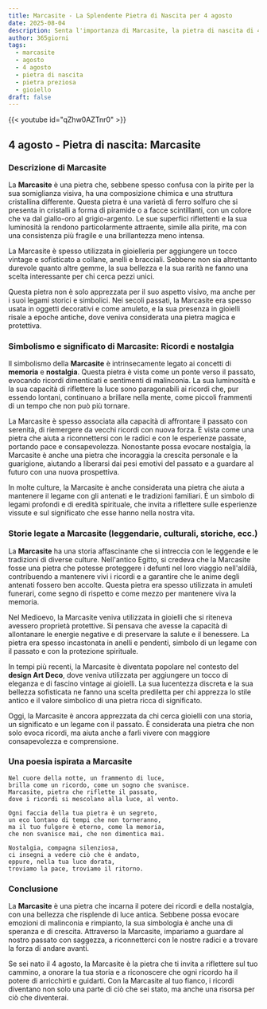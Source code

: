 ```yaml
---
title: Marcasite - La Splendente Pietra di Nascita per 4 agosto
date: 2025-08-04
description: Senta l'importanza di Marcasite, la pietra di nascita di 4 agosto che simboleggia Ricordi e nostalgia. Lasci che la sua bellezza e il suo significato illuminino la sua giornata.
author: 365giorni
tags:
  - marcasite
  - agosto
  - 4 agosto
  - pietra di nascita
  - pietra preziosa
  - gioiello
draft: false
---
```


{{< youtube id="qZhw0AZTnr0" >}}

## 4 agosto - Pietra di nascita: Marcasite

### Descrizione di Marcasite

La **Marcasite** è una pietra che, sebbene spesso confusa con la pirite per la sua somiglianza visiva, ha una composizione chimica e una struttura cristallina differente. Questa pietra è una varietà di ferro solfuro che si presenta in cristalli a forma di piramide o a facce scintillanti, con un colore che va dal giallo-oro al grigio-argento. Le sue superfici riflettenti e la sua luminosità la rendono particolarmente attraente, simile alla pirite, ma con una consistenza più fragile e una brillantezza meno intensa.

La Marcasite è spesso utilizzata in gioielleria per aggiungere un tocco vintage e sofisticato a collane, anelli e bracciali. Sebbene non sia altrettanto durevole quanto altre gemme, la sua bellezza e la sua rarità ne fanno una scelta interessante per chi cerca pezzi unici.

Questa pietra non è solo apprezzata per il suo aspetto visivo, ma anche per i suoi legami storici e simbolici. Nei secoli passati, la Marcasite era spesso usata in oggetti decorativi e come amuleto, e la sua presenza in gioielli risale a epoche antiche, dove veniva considerata una pietra magica e protettiva.

### Simbolismo e significato di Marcasite: Ricordi e nostalgia

Il simbolismo della **Marcasite** è intrinsecamente legato ai concetti di **memoria** e **nostalgia**. Questa pietra è vista come un ponte verso il passato, evocando ricordi dimenticati e sentimenti di malinconia. La sua luminosità e la sua capacità di riflettere la luce sono paragonabili ai ricordi che, pur essendo lontani, continuano a brillare nella mente, come piccoli frammenti di un tempo che non può più tornare.

La Marcasite è spesso associata alla capacità di affrontare il passato con serenità, di riemergere da vecchi ricordi con nuova forza. È vista come una pietra che aiuta a riconnettersi con le radici e con le esperienze passate, portando pace e consapevolezza. Nonostante possa evocare nostalgia, la Marcasite è anche una pietra che incoraggia la crescita personale e la guarigione, aiutando a liberarsi dai pesi emotivi del passato e a guardare al futuro con una nuova prospettiva.

In molte culture, la Marcasite è anche considerata una pietra che aiuta a mantenere il legame con gli antenati e le tradizioni familiari. È un simbolo di legami profondi e di eredità spirituale, che invita a riflettere sulle esperienze vissute e sul significato che esse hanno nella nostra vita.

### Storie legate a Marcasite (leggendarie, culturali, storiche, ecc.)

La **Marcasite** ha una storia affascinante che si intreccia con le leggende e le tradizioni di diverse culture. Nell'antico Egitto, si credeva che la Marcasite fosse una pietra che potesse proteggere i defunti nel loro viaggio nell'aldilà, contribuendo a mantenere vivi i ricordi e a garantire che le anime degli antenati fossero ben accolte. Questa pietra era spesso utilizzata in amuleti funerari, come segno di rispetto e come mezzo per mantenere viva la memoria.

Nel Medioevo, la Marcasite veniva utilizzata in gioielli che si riteneva avessero proprietà protettive. Si pensava che avesse la capacità di allontanare le energie negative e di preservare la salute e il benessere. La pietra era spesso incastonata in anelli e pendenti, simbolo di un legame con il passato e con la protezione spirituale.

In tempi più recenti, la Marcasite è diventata popolare nel contesto del **design Art Deco**, dove veniva utilizzata per aggiungere un tocco di eleganza e di fascino vintage ai gioielli. La sua lucentezza discreta e la sua bellezza sofisticata ne fanno una scelta prediletta per chi apprezza lo stile antico e il valore simbolico di una pietra ricca di significato.

Oggi, la Marcasite è ancora apprezzata da chi cerca gioielli con una storia, un significato e un legame con il passato. È considerata una pietra che non solo evoca ricordi, ma aiuta anche a farli vivere con maggiore consapevolezza e comprensione.

### Una poesia ispirata a Marcasite

```
Nel cuore della notte, un frammento di luce,  
brilla come un ricordo, come un sogno che svanisce.  
Marcasite, pietra che riflette il passato,  
dove i ricordi si mescolano alla luce, al vento.

Ogni faccia della tua pietra è un segreto,  
un eco lontano di tempi che non torneranno,  
ma il tuo fulgore è eterno, come la memoria,  
che non svanisce mai, che non dimentica mai.

Nostalgia, compagna silenziosa,  
ci insegni a vedere ciò che è andato,  
eppure, nella tua luce dorata,  
troviamo la pace, troviamo il ritorno.
```

### Conclusione

La **Marcasite** è una pietra che incarna il potere dei ricordi e della nostalgia, con una bellezza che risplende di luce antica. Sebbene possa evocare emozioni di malinconia e rimpianto, la sua simbologia è anche una di speranza e di crescita. Attraverso la Marcasite, impariamo a guardare al nostro passato con saggezza, a riconnetterci con le nostre radici e a trovare la forza di andare avanti.

Se sei nato il 4 agosto, la Marcasite è la pietra che ti invita a riflettere sul tuo cammino, a onorare la tua storia e a riconoscere che ogni ricordo ha il potere di arricchirti e guidarti. Con la Marcasite al tuo fianco, i ricordi diventano non solo una parte di ciò che sei stato, ma anche una risorsa per ciò che diventerai.